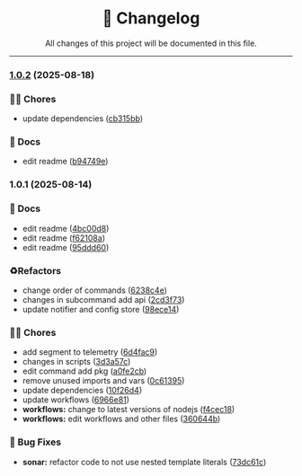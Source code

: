 <div align="center"><h1>📝 Changelog</h1><p>All changes of this project will be documented in this file.</p></div>

---

### [1.0.2](https://github.com/rudemex/nestjs-cli-starter/compare/v1.0.1...v1.0.2) (2025-08-18)

### 👨‍💻 Chores

- update dependencies ([cb315bb](https://github.com/rudemex/nestjs-cli-starter/commit/cb315bb78e1ea4f3bfe6c8d36e124497a53e89ae))

### 📝 Docs

- edit readme ([b94749e](https://github.com/rudemex/nestjs-cli-starter/commit/b94749e684f308e6cfc5a5ff50017fcbef8a0c40))

### 1.0.1 (2025-08-14)

### 📝 Docs

- edit readme ([4bc00d8](https://github.com/rudemex/nestjs-cli-starter/commit/4bc00d81e5fcdde92bcdb0ae15110783c45223d0))
- edit readme ([f62108a](https://github.com/rudemex/nestjs-cli-starter/commit/f62108a2a0d686ab5ac370a208b879a2da68062e))
- edit readme ([95ddd60](https://github.com/rudemex/nestjs-cli-starter/commit/95ddd60bc8d9bee72d637c03c541da4701b8d568))

### ♻️Refactors

- change order of commands ([6238c4e](https://github.com/rudemex/nestjs-cli-starter/commit/6238c4e539730bf9dac6c96d5f973ae6e144d15f))
- changes in subcommand add api ([2cd3f73](https://github.com/rudemex/nestjs-cli-starter/commit/2cd3f73283c246f84b81a0435768dcd6821403c0))
- update notifier and config store ([98ece14](https://github.com/rudemex/nestjs-cli-starter/commit/98ece140be8921c883c4231d5805effa33c706e0))

### 👨‍💻 Chores

- add segment to telemetry ([6d4fac9](https://github.com/rudemex/nestjs-cli-starter/commit/6d4fac9ab973ae11991754dfd4a435cf10edb4fe))
- changes in scripts ([3d3a57c](https://github.com/rudemex/nestjs-cli-starter/commit/3d3a57cd1f7155c0e8a58a5d9c4dfb09fca1dc4b))
- edit command add pkg ([a0fe2cb](https://github.com/rudemex/nestjs-cli-starter/commit/a0fe2cb071c2ec350aa68cc4bd3c37af6e387b2d))
- remove unused imports and vars ([0c61395](https://github.com/rudemex/nestjs-cli-starter/commit/0c61395b70724161db105aa2f75daba27d7a7a9d))
- update dependencies ([10f26d4](https://github.com/rudemex/nestjs-cli-starter/commit/10f26d46ff7aaf9a4672ba92a084e7f57e55f994))
- update workflows ([6966e81](https://github.com/rudemex/nestjs-cli-starter/commit/6966e81e256c48436928ec2f5bfc4d72740113b2))
- **workflows:** change to latest versions of nodejs ([f4cec18](https://github.com/rudemex/nestjs-cli-starter/commit/f4cec18b0c20aa3bbec6052bfeff8fd198514d8e))
- **workflows:** edit workflows and other files ([360644b](https://github.com/rudemex/nestjs-cli-starter/commit/360644b8f3cb5bdf4583235fc7802d39d3ec6772))

### 🐛 Bug Fixes

- **sonar:** refactor code to not use nested template literals ([73dc61c](https://github.com/rudemex/nestjs-cli-starter/commit/73dc61cd3c64a038348106544694e53ce4c74bf5))
